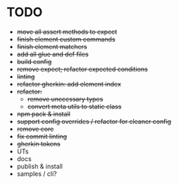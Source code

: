 # TODO

- ~~move all assert methods to expect~~
- ~~finish element custom commands~~
- ~~finish element matchers~~
- ~~add all glue and def files~~
- ~~build config~~
- ~~remove expect; refactor expected conditions~~
- ~~linting~~
- ~~refactor gherkin: add element index~~
- ~~refactor:~~
  - ~~remove unecessary types~~
  - ~~convert meta utils to static class~~
- ~~npm pack & install~~
- ~~support config overrides / refactor for cleaner config~~
- ~~remove core~~
- ~~fix commit linting~~
- ~~gherkin tokens~~
- UTs
- docs
- publish & install
- samples / cli?
